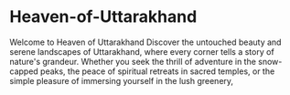 # Heaven-of-Uttarakhand
Welcome to Heaven of Uttarakhand Discover the untouched beauty and serene landscapes of Uttarakhand, where every corner tells a story of nature's grandeur. Whether you seek the thrill of adventure in the snow-capped peaks, the peace of spiritual retreats in sacred temples, or the simple pleasure of immersing yourself in the lush greenery,
